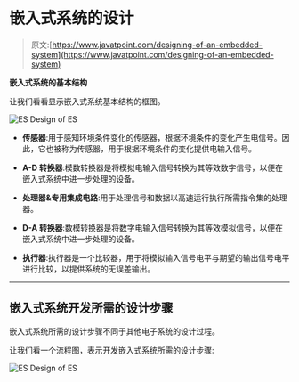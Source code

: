 # 嵌入式系统的设计

> 原文:[https://www.javatpoint.com/designing-of-an-embedded-system](https://www.javatpoint.com/designing-of-an-embedded-system)

**嵌入式系统的基本结构**

让我们看看显示嵌入式系统基本结构的框图。

![ES Design of ES](../Images/1ebb53987a1f9fd97aaa240160f90762.png)

*   **传感器**:用于感知环境条件变化的传感器，根据环境条件的变化产生电信号。因此，它也被称为传感器，用于根据环境条件的变化提供电输入信号。
*   **A-D 转换器**:模数转换器是将模拟电输入信号转换为其等效数字信号，以便在嵌入式系统中进一步处理的设备。
*   **处理器&专用集成电路**:用于处理信号和数据以高速运行执行所需指令集的处理器。

*   **D-A 转换器**:数模转换器是将数字电输入信号转换为其等效模拟信号，以便在嵌入式系统中进一步处理的设备。
*   **执行器**:执行器是一个比较器，用于将模拟输入信号电平与期望的输出信号电平进行比较，以提供系统的无误差输出。

* * *

## 嵌入式系统开发所需的设计步骤

嵌入式系统所需的设计步骤不同于其他电子系统的设计过程。

让我们看一个流程图，表示开发嵌入式系统所需的设计步骤:

![ES Design of ES](../Images/6425f6ff8dee451e22a667ec9938a7fb.png)